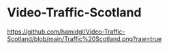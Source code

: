 # Video-Traffic-Scotland

https://github.com/hamidgl/Video-Traffic-Scotland/blob/main/Traffic%20Scotland.png?raw=true

